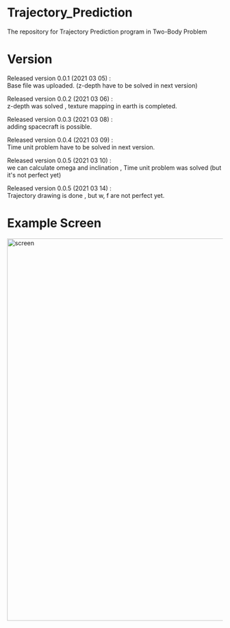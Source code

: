 # Trajectory_Prediction
The repository for Trajectory Prediction program in Two-Body Problem 

# Version
Released version 0.0.1 (2021 03 05) :   
Base file was uploaded. (z-depth have to be solved in next version)   
   
Released version 0.0.2 (2021 03 06) :  
z-depth was solved , texture mapping in earth is completed.   
   
Released version 0.0.3 (2021 03 08) :  
adding spacecraft is possible.   
   
Released version 0.0.4 (2021 03 09) :  
Time unit problem have to be solved in next version.   
   
Released version 0.0.5 (2021 03 10) :   
we can calculate omega and inclination , Time unit problem was solved (but it's not perfect yet)   
   
Released version 0.0.5 (2021 03 14) :   
Trajectory drawing is done , but w, f are not perfect yet.   

   
# Example Screen   
<img width="893" alt="screen" src="https://user-images.githubusercontent.com/61923882/111413732-2982ae00-8722-11eb-9c42-0fe7df4a94a5.PNG">
